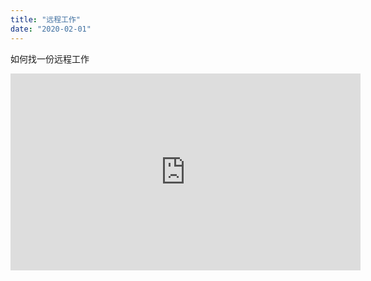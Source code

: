 ```yaml
---
title: "远程工作"
date: "2020-02-01"
---
```


如何找一份远程工作

<iframe width="560" height="315" src="https://www.youtube.com/embed/4SZl1r2O_bY" frameborder="0" allowfullscreen></iframe>